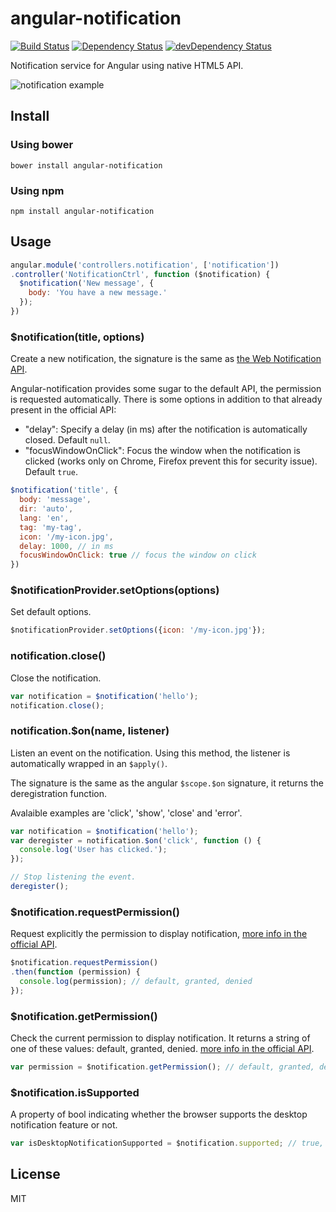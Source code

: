 # angular-notification

[![Build Status](https://travis-ci.org/neoziro/angular-notification.svg?branch=master)](https://travis-ci.org/neoziro/angular-notification)
[![Dependency Status](https://david-dm.org/neoziro/angular-notification.svg?theme=shields.io)](https://david-dm.org/neoziro/angular-notification)
[![devDependency Status](https://david-dm.org/neoziro/angular-notification/dev-status.svg?theme=shields.io)](https://david-dm.org/neoziro/angular-notification#info=devDependencies)

Notification service for Angular using native HTML5 API.

![notification example](https://f.cloud.github.com/assets/266302/2423762/a38113ac-ab9e-11e3-8e8a-2e4fe299e9f5.png)

## Install

### Using bower

```
bower install angular-notification
```

### Using npm

```
npm install angular-notification
```

## Usage

```js
angular.module('controllers.notification', ['notification'])
.controller('NotificationCtrl', function ($notification) {
  $notification('New message', {
    body: 'You have a new message.'
  });
})
```

### $notification(title, options)

Create a new notification, the signature is the same as [the Web Notification API](https://developer.mozilla.org/en/docs/Web/API/notification).

Angular-notification provides some sugar to the default API, the permission is requested automatically. There is some options in addition to that already present in the official API:

- "delay": Specify a delay (in ms) after the notification is automatically closed. Default `null`.
- "focusWindowOnClick": Focus the window when the notification is clicked (works only on Chrome, Firefox prevent this for security issue). Default `true`.

```js
$notification('title', {
  body: 'message',
  dir: 'auto',
  lang: 'en',
  tag: 'my-tag',
  icon: '/my-icon.jpg',
  delay: 1000, // in ms
  focusWindowOnClick: true // focus the window on click
})
```

### $notificationProvider.setOptions(options)

Set default options.

```js
$notificationProvider.setOptions({icon: '/my-icon.jpg'});
```

### notification.close()

Close the notification.

```js
var notification = $notification('hello');
notification.close();
```

### notification.$on(name, listener)

Listen an event on the notification. Using this method, the listener is automatically wrapped in an `$apply()`.

The signature is the same as the angular `$scope.$on` signature, it returns the deregistration function.

Avalaible examples are 'click', 'show', 'close' and 'error'.

```js
var notification = $notification('hello');
var deregister = notification.$on('click', function () {
  console.log('User has clicked.');
});

// Stop listening the event.
deregister();
```

### $notification.requestPermission()

Request explicitly the permission to display notification, [more info in the official API](https://developer.mozilla.org/en-US/docs/Web/API/Notification.requestPermission).

```js
$notification.requestPermission()
.then(function (permission) {
  console.log(permission); // default, granted, denied
});
```

### $notification.getPermission()

Check the current permission to display notification. It returns a string of one of these values: default, granted, denied. [more info in the official API](https://developer.mozilla.org/en-US/docs/Web/API/Notification/permission).

```js
var permission = $notification.getPermission(); // default, granted, denied
```

### $notification.isSupported

A property of bool indicating whether the browser supports the desktop notification feature or not.

```js
var isDesktopNotificationSupported = $notification.supported; // true, false
```

## License

MIT
